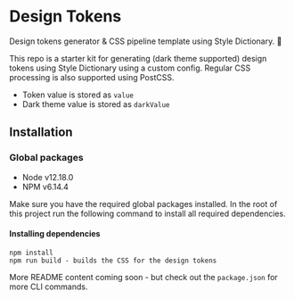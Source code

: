 # Design Tokens
Design tokens generator & CSS pipeline template using Style Dictionary. 🎨

This repo is a starter kit for generating (dark theme supported) design tokens using Style Dictionary using a custom config. Regular CSS processing is also supported using PostCSS.

- Token value is stored as `value`
- Dark theme value is stored as `darkValue`

## Installation

### Global packages

-   Node v12.18.0
-   NPM v6.14.4

Make sure you have the required global packages installed. In the root of this project run the following command to install all required dependencies.

#### Installing dependencies

```
npm install
npm run build - builds the CSS for the design tokens
```

More README content coming soon - but check out the `package.json` for more CLI commands.